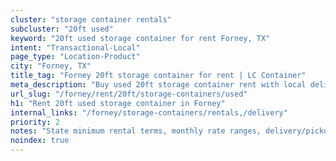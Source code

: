 ```yaml
---
cluster: "storage container rentals"
subcluster: "20ft used"
keyword: "20ft used storage container for rent Forney, TX"
intent: "Transactional-Local"
page_type: "Location-Product"
city: "Forney, TX"
title_tag: "Forney 20ft storage container for rent | LC Container"
meta_description: "Buy used 20ft storage container rent with local delivery in Forney, TX. LC Container — local Since 2003. Request a fast quote today."
url_slug: "/forney/rent/20ft/storage-containers/used"
h1: "Rent 20ft used storage container in Forney"
internal_links: "/forney/storage-containers/rentals,/delivery"
priority: 2
notes: "State minimum rental terms, monthly rate ranges, delivery/pickup fees, service area."
noindex: true
---
```


<!-- TODO: Add unique city/inventory copy, images, and internal links here. -->
